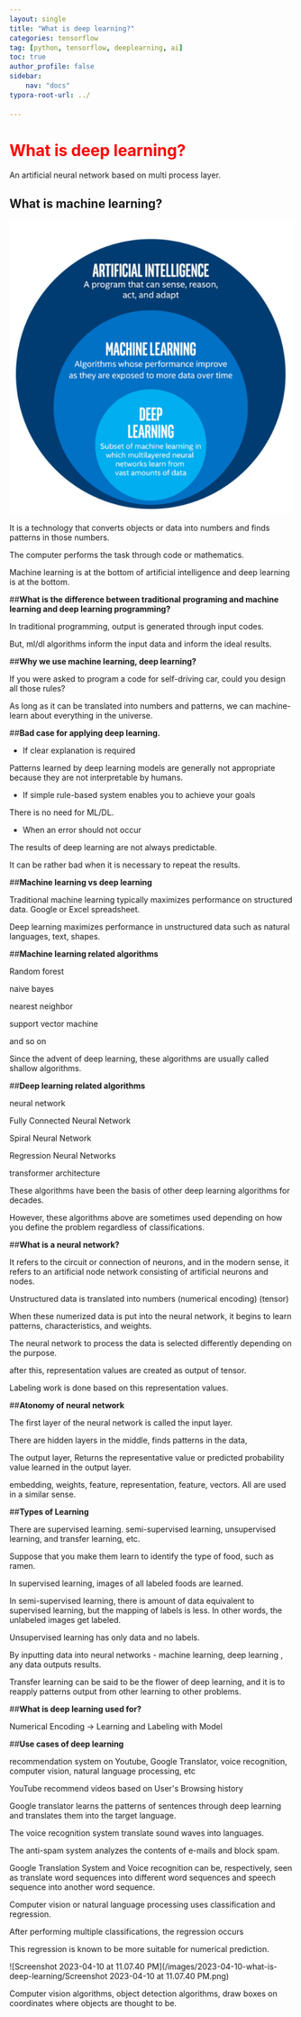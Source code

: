 ```yaml
---
layout: single
title: "What is deep learning?"
categories: tensorflow
tag: [python, tensorflow, deeplearning, ai]
toc: true
author_profile: false
sidebar:
    nav: "docs"
typora-root-url: ../

---
```



# <span style ="color: red">What is deep learning?</span>




An artificial neural network based on multi process layer.

## What is machine learning?

![img](/images/2023-04-10-what-is-deep-learning/img.png)

It is a technology that converts objects or data into numbers and finds patterns in those numbers.

The computer performs the task through code or mathematics.

Machine learning is at the bottom of artificial intelligence and deep learning is at the bottom.




##**What is the difference between traditional programing and machine learning and deep learning programming?**


In traditional programming, output is generated through input codes.

But, ml/dl algorithms inform the input data and inform the ideal results.



##**Why we use machine learning, deep learning?**

If you were asked to program a code for self-driving car, could you design all those rules?

As long as it can be translated into numbers and patterns, we can machine-learn about everything in the universe.



##**Bad case for applying deep learning.**

- If clear explanation is required

Patterns learned by deep learning models are generally not appropriate because they are not interpretable by humans.



- If simple rule-based system enables you to achieve your goals

There is no need for ML/DL.



- When an error should not occur

The results of deep learning are not always predictable.

It can be rather bad when it is necessary to repeat the results.



##**Machine learning vs deep learning**

Traditional machine learning typically maximizes performance on structured data. Google or Excel spreadsheet. 

Deep learning maximizes performance in unstructured data such as natural languages, text, shapes.



##**Machine learning related algorithms**

Random forest

naive bayes

nearest neighbor

support vector machine

and so on

Since the advent of deep learning, these algorithms are usually called shallow algorithms.



##**Deep learning related algorithms**

neural network

Fully Connected Neural Network

Spiral Neural Network

Regression Neural Networks

transformer architecture



These algorithms have been the basis of other deep learning algorithms for decades.



However, these algorithms above are sometimes used depending on how you define the problem regardless of classifications.



##**What is a neural network?**

It refers to the circuit or connection of neurons, and in the modern sense, it refers to an artificial node network consisting of artificial neurons and nodes.

Unstructured data is translated into numbers (numerical encoding) (tensor)

When these numerized data is put into the neural network, it begins to learn patterns, characteristics, and weights.

The neural network to process the data is selected differently depending on the purpose.

after this, representation values are created as output of tensor.

Labeling work is done based on this representation values.




##**Atonomy of neural network**


The first layer of the neural network is called the input layer.

There are hidden layers in the middle, finds patterns in the data,

The output layer, Returns the representative value or predicted probability value learned in the output layer.

embedding, weights, feature, representation, feature, vectors. All are used in a similar sense.



##**Types of Learning**

There are supervised learning. semi-supervised learning, unsupervised learning, and transfer learning, etc.



Suppose that you make them learn to identify the type of food, such as ramen.



In supervised learning, images of all labeled foods are learned.



In semi-supervised learning, there is amount of data equivalent to supervised learning, but the mapping of labels is less. In other words, the unlabeled images get labeled.



Unsupervised learning has only data and no labels.

By inputting data into neural networks - machine learning, deep learning , any data outputs results.



Transfer learning can be said to be the flower of deep learning, and it is to reapply patterns output from other learning to other problems.



##**What is deep learning used for?**

Numerical Encoding -> Learning and Labeling with Model



##**Use cases of deep learning**

recommendation system on Youtube, Google Translator, voice recognition, computer vision, natural language processing, etc

YouTube recommend videos based on User's Browsing history

Google translator learns the patterns of sentences through deep learning and translates them into the target language.



The voice recognition system translate sound waves into languages.



The anti-spam system analyzes the contents of e-mails and block spam.



Google Translation System and Voice recognition can be, respectively, seen as translate word sequences into different word sequences and speech sequence into another word sequence.



Computer vision or natural language processing uses classification and regression.

After performing multiple classifications, the regression occurs

This regression is known to be more suitable for numerical prediction.



![Screenshot 2023-04-10 at 11.07.40 PM](/images/2023-04-10-what-is-deep-learning/Screenshot 2023-04-10 at 11.07.40 PM.png)

Computer vision algorithms, object detection algorithms, draw boxes on coordinates where objects are thought to be.



